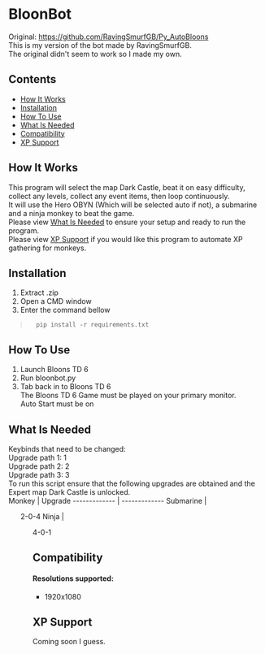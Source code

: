 # BloonBot
Original: https://github.com/RavingSmurfGB/Py_AutoBloons  
This is my version of the bot made by RavingSmurfGB.  
The original didn't seem to work so I made my own.  

## Contents
* [How It Works](#How_It_Works)
* [Installation](#Installation)
* [How To Use](#How_To_Use)
* [What Is Needed](#What_Is_Needed)
* [Compatibility](#Compatibility)
* [XP Support](#XP_Support)

## How It Works
This program will select the map Dark Castle, beat it on easy difficulty, collect any levels, collect any event items, then loop continuously.  
It will use the Hero OBYN (Which will be selected auto if not), a submarine and a ninja monkey to beat the game.  
Please view [What Is Needed](#What_Is_Needed)<a name="What_Is_Needed"></a> to ensure your setup and ready to run the program.  
Please view [XP Support](#XP_Support)<a name="XP_Support"></a> if you would like this program to automate XP gathering for monkeys.  


## Installation
 1. Extract .zip
 2. Open a CMD window
 3. Enter the command bellow
>       pip install -r requirements.txt

## How To Use
 1. Launch Bloons TD 6
 2. Run bloonbot.py
 3. Tab back in to Bloons TD 6  
 The Bloons TD 6 Game must be played on your primary monitor.  
 Auto Start must be on

## What Is Needed
Keybinds that need to be changed:  
Upgrade path 1:		 1  
Upgrade path 2:		 2  
Upgrade path 3:		 3  
To run this script ensure that the following upgrades are obtained and the Expert map Dark Castle is unlocked.  
Monkey        | Upgrade
------------- | -------------
Submarine     | <ul>2-0-4
Ninja         | <ul>4-0-1

## Compatibility
#### Resolutions supported:  
* 1920x1080  

## XP Support
Coming soon I guess.
